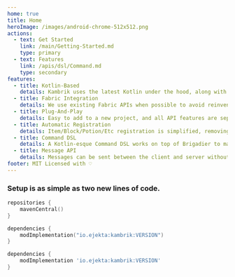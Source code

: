 ```yaml
---
home: true
title: Home
heroImage: /images/android-chrome-512x512.png
actions:
  - text: Get Started
    link: /main/Getting-Started.md
    type: primary
  - text: Features
    link: /apis/dsl/Command.md
    type: secondary
features:
  - title: Kotlin-Based
    details: Kambrik uses the latest Kotlin under the hood, along with KotlinX Serialization for data serialization.
  - title: Fabric Integration
    details: We use existing Fabric APIs when possible to avoid reinventing the wheel.
  - title: Plug-And-Play
    details: Easy to add to a new project, and all API features are separate. Just use the ones you want.
  - title: Automatic Registration
    details: Item/Block/Potion/Etc registration is simplified, removing some of the verbosity.
  - title: Command DSL
    details: A Kotlin-esque Command DSL works on top of Brigadier to make command creation more simple.
  - title: Message API
    details: Messages can be sent between the client and server without ever writing to a packet.
footer: MIT Licensed with ♡
---
```


### Setup is as simple as two new lines of code.

<CodeGroup>

<CodeGroupItem title="Kotlin Gradle">

```kt
repositories {
    mavenCentral()
}

dependencies {
    modImplementation("io.ejekta:kambrik:VERSION")
}
```

</CodeGroupItem>

<CodeGroupItem title="Gradle">

```groovy
dependencies {
    modImplementation 'io.ejekta:kambrik:VERSION'
}
```

</CodeGroupItem>

</CodeGroup>
